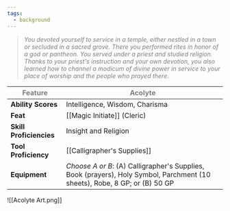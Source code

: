 ```yaml
---
tags:
  - background
---
```

> <span style="color:rgb(125, 125, 125)">*You devoted yourself to service in a temple, either nestled in a town or secluded in a sacred grove. There you performed rites in honor of a god or pantheon. You served under a priest and studied religion. Thanks to your priest's instruction and your own devotion, you also learned how to channel a modicum of divine power in service to your place of worship and the people who prayed there.*</span>

| <span style="color:rgb(125, 125, 125)">Feature</span> | <span style="color:rgb(125, 125, 125)">Acolyte</span>                                                                      |
| ----------------------------------------------------- | -------------------------------------------------------------------------------------------------------------------------- |
| **Ability Scores**                                    | Intelligence, Wisdom, Charisma                                                                                             |
| **Feat**                                              | [[Magic Initiate]] (Cleric)                                                                                                |
| **Skill Proficiencies**                               | Insight and Religion                                                                                                       |
| **Tool Proficiency**                                  | [[Calligrapher's Supplies]]                                                                                                |
| **Equipment**                                         | *Choose A or B*: (A) Calligrapher's Supplies, Book (prayers), Holy Symbol, Parchment (10 sheets), Robe, 8 GP; or (B) 50 GP |
![[Acolyte Art.png]]